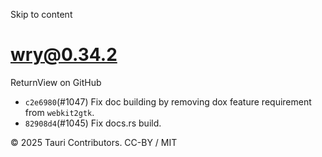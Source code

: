 Skip to content
# wry@0.34.2
ReturnView on GitHub
  * `c2e6980`(#1047) Fix doc building by removing dox feature requirement from `webkit2gtk`.
  * `82908d4`(#1045) Fix docs.rs build.


© 2025 Tauri Contributors. CC-BY / MIT
